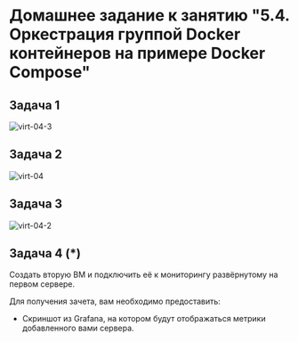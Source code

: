 # Домашнее задание к занятию "5.4. Оркестрация группой Docker контейнеров на примере Docker Compose"

## Задача 1


![virt-04-3](https://user-images.githubusercontent.com/106814458/195720396-882c94dc-2c1b-4046-b2c0-bb643d675cdd.jpg)

## Задача 2

![virt-04](https://user-images.githubusercontent.com/106814458/195720423-d655490e-c6e4-4200-b68f-779a51baf0f9.jpg)


## Задача 3


![virt-04-2](https://user-images.githubusercontent.com/106814458/195720443-c29e7293-a061-416d-b67e-ecfc222ecb3c.jpg)

## Задача 4 (*)

Создать вторую ВМ и подключить её к мониторингу развёрнутому на первом сервере.

Для получения зачета, вам необходимо предоставить:
- Скриншот из Grafana, на котором будут отображаться метрики добавленного вами сервера.



